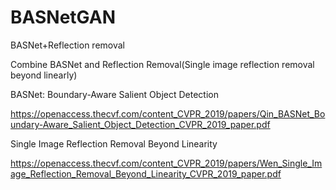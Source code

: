 # BASNetGAN
BASNet+Reflection removal

Combine BASNet and Reflection Removal(Single image reflection removal beyond linearly)

BASNet: Boundary-Aware Salient Object Detection

https://openaccess.thecvf.com/content_CVPR_2019/papers/Qin_BASNet_Boundary-Aware_Salient_Object_Detection_CVPR_2019_paper.pdf

Single Image Reflection Removal Beyond Linearity

https://openaccess.thecvf.com/content_CVPR_2019/papers/Wen_Single_Image_Reflection_Removal_Beyond_Linearity_CVPR_2019_paper.pdf


